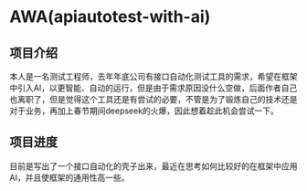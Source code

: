 # AWA(apiautotest-with-ai)

## 项目介绍
 本人是一名测试工程师，去年年底公司有接口自动化测试工具的需求，希望在框架中引入AI，以更智能、自动的运行，但是由于需求原因没什么空做，后面作者自己也离职了，但是觉得这个工具还是有尝试的必要，不管是为了锻炼自己的技术还是对于业务，再加上春节期间deepseek的火爆，因此想着趁此机会尝试一下。
## 项目进度
 目前是写出了一个接口自动化的壳子出来，最近在思考如何比较好的在框架中应用AI，并且使框架的通用性高一些。
